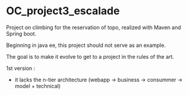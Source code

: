 # OC_project3_escalade

Project on climbing for the reservation of topo, realized with Maven and Spring boot.

Beginning in java ee, this project should not serve as an example.

The goal is to make it evolve to get to a project in the rules of the art.

1st version :
  - it lacks the n-tier architecture (webapp -> business -> consummer -> model + technical)

